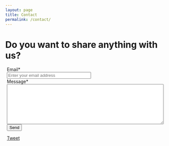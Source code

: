 ```yaml
---
layout: page
title: Contact
permalink: /contact/
---
```


<h1>Do you want to share anything with us?</h1>
<div class="page-content post-content" style="margin-left: 5px; margin-right: 5px;">
  <div id="contact" class="email-form">
  <form action="https://docs.google.com/forms/d/1R1W0p1MNhr_uZ4-l7AdNkaBwUhTJwHZfLRzX-7-qyqM/formResponse" method="POST" id="ss-form" target="_self" onsubmit="">
  <div>Email<span class="asterisk">*</span></div>
  <div><input type="email" name="entry.340522468" id="entry_340522468" size="30" placeholder="Enter your email address" required /></div>
  <div>Message<span class="asterisk">*</span></div>
  <div><textarea name="entry.1564209948" rows="8" style="width: 100%" id="entry_1564209948" required ></textarea></div>
  <input type="hidden" name="draftResponse" value="[,,&quot;1959065367577872818&quot;]">
  <input type="hidden" name="pageHistory" value="0">
  <input type="hidden" name="fvv" value="0">
  <input type="hidden" name="fbzx" value="1959065367577872818">
  <input type="submit" name="submit" value="Send" id="ss-submit" class="contact-submit">

</form>
  </div>
  <div class="social-share">
    <div class="social-share-buttons">
      <div class="fb-share-button" data-href="http://www.mailbox2app.com/" data-layout="button"></div>
      <a href="https://twitter.com/share" class="twitter-share-button" data-text="Mailbox2 - Go trough your mailbox in seconds again. iPhone app to cleanup your inbox." data-hashtags="mailbox">Tweet</a>
      <script>
        ! function(d, s, id) {
          var js, fjs = d.getElementsByTagName(s)[0],
            p = /^http:/.test(d.location) ? 'http' : 'https';
          if (!d.getElementById(id)) {
            js = d.createElement(s);
            js.id = id;
            js.src = p + '://platform.twitter.com/widgets.js';
            fjs.parentNode.insertBefore(js, fjs);
          }
        }(document, 'script', 'twitter-wjs');
      </script>
    </div>
  </div>
</div>
